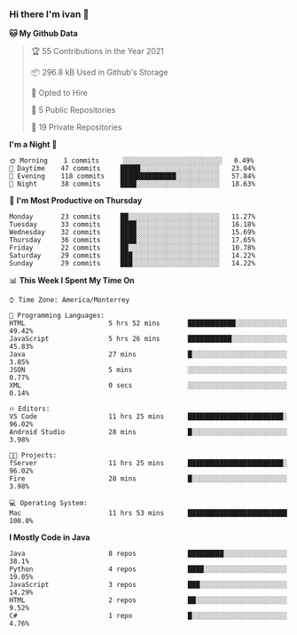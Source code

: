 ### Hi there I'm ivan 👋
<!--START_SECTION:waka-->
**🐱 My Github Data** 

> 🏆 55 Contributions in the Year 2021
 > 
> 📦 296.8 kB Used in Github's Storage 
 > 
> 💼 Opted to Hire
 > 
> 📜 5 Public Repositories 
 > 
> 🔑 19 Private Repositories  
 > 
**I'm a Night 🦉** 

```text
🌞 Morning    1 commits      ░░░░░░░░░░░░░░░░░░░░░░░░░   0.49% 
🌆 Daytime    47 commits     █████░░░░░░░░░░░░░░░░░░░░   23.04% 
🌃 Evening    118 commits    ██████████████░░░░░░░░░░░   57.84% 
🌙 Night      38 commits     ████░░░░░░░░░░░░░░░░░░░░░   18.63%

```
📅 **I'm Most Productive on Thursday** 

```text
Monday       23 commits     ██░░░░░░░░░░░░░░░░░░░░░░░   11.27% 
Tuesday      33 commits     ████░░░░░░░░░░░░░░░░░░░░░   16.18% 
Wednesday    32 commits     ████░░░░░░░░░░░░░░░░░░░░░   15.69% 
Thursday     36 commits     ████░░░░░░░░░░░░░░░░░░░░░   17.65% 
Friday       22 commits     ██░░░░░░░░░░░░░░░░░░░░░░░   10.78% 
Saturday     29 commits     ███░░░░░░░░░░░░░░░░░░░░░░   14.22% 
Sunday       29 commits     ███░░░░░░░░░░░░░░░░░░░░░░   14.22%

```


📊 **This Week I Spent My Time On** 

```text
⌚︎ Time Zone: America/Monterrey

💬 Programming Languages: 
HTML                     5 hrs 52 mins       ████████████░░░░░░░░░░░░░   49.42% 
JavaScript               5 hrs 26 mins       ███████████░░░░░░░░░░░░░░   45.83% 
Java                     27 mins             █░░░░░░░░░░░░░░░░░░░░░░░░   3.85% 
JSON                     5 mins              ░░░░░░░░░░░░░░░░░░░░░░░░░   0.77% 
XML                      0 secs              ░░░░░░░░░░░░░░░░░░░░░░░░░   0.14%

🔥 Editors: 
VS Code                  11 hrs 25 mins      ████████████████████████░   96.02% 
Android Studio           28 mins             █░░░░░░░░░░░░░░░░░░░░░░░░   3.98%

🐱‍💻 Projects: 
fServer                  11 hrs 25 mins      ████████████████████████░   96.02% 
Fire                     28 mins             █░░░░░░░░░░░░░░░░░░░░░░░░   3.98%

💻 Operating System: 
Mac                      11 hrs 53 mins      █████████████████████████   100.0%

```

**I Mostly Code in Java** 

```text
Java                     8 repos             █████████░░░░░░░░░░░░░░░░   38.1% 
Python                   4 repos             ████░░░░░░░░░░░░░░░░░░░░░   19.05% 
JavaScript               3 repos             ███░░░░░░░░░░░░░░░░░░░░░░   14.29% 
HTML                     2 repos             ██░░░░░░░░░░░░░░░░░░░░░░░   9.52% 
C#                       1 repo              █░░░░░░░░░░░░░░░░░░░░░░░░   4.76%

```



<!--END_SECTION:waka-->

<!--
<p align="center">
  <img src ="https://github-readme-stats.vercel.app/api?username=ivanjtm&show_icons=true&count_private=true&theme=default&hide_border=true&include_all_commits=true?count_private=true">
  <img src ="https://github-readme-stats.vercel.app/api/top-langs/?username=ivanjtm&layout=compact&hide_border=true&langs_count=50">
  <img src="https://github-readme-stats.vercel.app/api/wakatime?username=ivanjtm&hide_border=true"> 
</p>
-->
